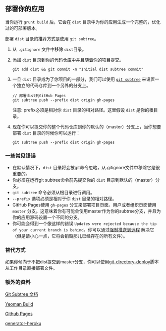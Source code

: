 ## 部署你的应用

当你运行 ```grunt build``` 后，它会在 ```dist``` 目录中为你的应用生成一个完整的，优化过的可部署版本。

部署 ```dist``` 目录的推荐方式是使用 ```git subtree```。

1. 从 ```.gitignore``` 文件中移除 ```dist```目录。


2. 添加 ```dist``` 目录到你的代码仓库中并且随着你的项目提交。

   ```
   git add dist && git commit -m "Initial dist subtree commit"
   ```

3. 一旦 ```dist``` 目录成为了你项目的一部分，我们可以使用 [```git subtree```](https://github.com/apenwarr/git-subtree) 来设置一个独立的代码仓库到一个另外的分支上。

   ```
   // 部署dist到GitHub Pages
   git subtree push --prefix dist origin gh-pages
   ```

   注意: prefix必须是相对你 ```dist``` 目录的相对路径。这里假设 ```dist``` 是你的根目录。


4. 现在你可以提交你的整个代码仓库到你的默认的（master）分支上，当你想要部署 ```dist``` 目录的时候你可以运行：

   ```
   git subtree push --prefix dist origin gh-pages
   ```

### 一些常见错误
 * 在默认情况下，```dist``` 目录将会被git命令忽略，从.gitignore文件中移除它是很重要的。
 * 你必须在运行git subtree命令前先提交你的 ```dist``` 目录到默认的（master）分支。
 * ```git subtree``` 命令必须从根目录进行调用。
 * ```--prefix``` 选项必须是相对于你 ```dist``` 目录的相对路径。
 * GitHub Pages使用 ```gh-pages``` 分支来部署项目页面。用户或者组织页面使用 ```master``` 分支。这意味着你有可能会使用master作为你的subtree分支，并且为你的应用源码设置一个不同的分支。
 * 你可能会得到一个像这样的错误 `Updates were rejected because the tip of your current branch is behind`。你可以通过[强制推送到远程](http://stackoverflow.com/a/13403588/64949) 解决它（但是请小心一点，它将会销毁那儿已经存在的所有文件）。


### 替代方式

如果你倾向于不把dist提交到master分支，你可以使用[git-directory-deploy](https://github.com/X1011/git-directory-deploy)脚本从工作目录直接部署文件。

### 额外的资料
 [Git Subtree 文档](https://github.com/git/git/blob/master/contrib/subtree/git-subtree.txt)

 [Yeoman Build](https://github.com/yeoman/yeoman/wiki/yeoman-build)

 [Github Pages](https://help.github.com/articles/user-organization-and-project-pages)

 [generator-heroku](https://github.com/passy/generator-heroku)
